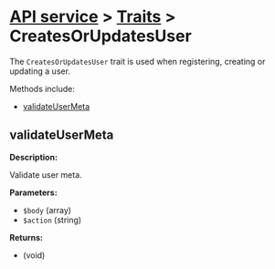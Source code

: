 # [API service](../README.md) > [Traits](README.md) > CreatesOrUpdatesUser

The `CreatesOrUpdatesUser` trait is used when registering, creating or updating a user.

Methods include:

- [validateUserMeta](#validateusermeta)

## validateUserMeta

**Description:**

Validate user meta.

**Parameters:**

- `$body` (array)
- `$action` (string)

**Returns:**

- (void)